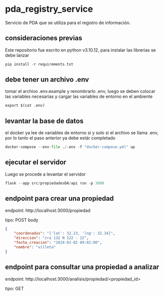 # pda_registry_service
Servicio de PDA que se utiliza para el registro de información.

## consideraciones previas
Este repositorio fue escrito en python v3.10.12, para instalar las librerias se debe lanzar
```python
pip install -r requirements.txt
```
## debe tener un archivo .env
tomar el archivo .env.example y renombrarlo .env, luego se deben colocar las variables necesarias y
cargar las variables de entorno en el ambiente
```python
export $(cat .env)
```

## levantar la base de datos
el docker ya lee de variables de entorno si y solo si el archivo se llama .env, por lo tanto el paso anterior ya debe estár completado
```python
docker-compose --env-file ./.env -f "docker-compose.yml" up
```

## ejecutar el servidor

Luego se procede a levantar el servidor
```python
flask --app src/propiedadesDA/api run -p 3000
```

## endpoint para crear una propiedad

endpoint: http://localhost:3000/propiedad

tipo: POST
body
```json
{
    "coordenadas": "{'lat': 32.23, 'lng': 32.34}",
    "direccion": "cra 132 N 122 - 22",
    "fecha_creacion": "2024-02-02 09:02:00",
    "nombre": "villeta"
}
```

## endpoint para consultar una propiedad a analizar

endpoint: http://localhost:3000/analisis/propiedad/<propiedad_id>

tipo: GET
